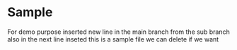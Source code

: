 # Sample
For demo purpose
inserted new line in the main branch from the sub branch
also in the next line inseted
this is a sample file
we can delete if we want
